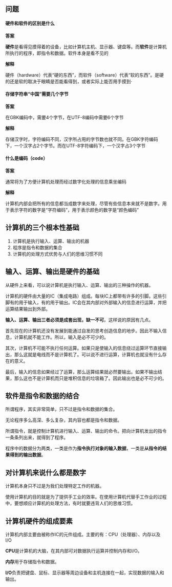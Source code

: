 ## 问题

#### 硬件和软件的区别是什么

**答案**

**硬件**是看得见摸得着的设备，比如计算机主机、显示器、键盘等。而**软件**是计算机所执行的程序，即指令和数据。软件本身是看不见的

**解释**

硬件（hardware）代表“硬的东西”，而软件（software）代表“软的东西”。是硬的还是软的取决于眼睛是否能看得到，或者实际上能否用手摸到·

#### 存储字符串“中国”需要几个字节

**答案**

在GBK编码中，需要4个字节，在UTF-8编码中需要6个字节

**解释**

存储汉字时，字符编码不同，汉字所占用的字节数也就不同。在GBK字符编码下，一个汉字占2个字节。而在UTF-8字符编码下，一个汉字占3个字节

#### 什么是编码（code）

**答案**

通常将为了方便计算机处理而经过数字化处理的信息乘坐编码

**解释**

计算机内部会把所有的信息都当成数字来处理，尽管有些信息本来就不是数字。用于表示字符的数字是“字符编码”，用于表示颜色的数字是“颜色编码”

## 计算机的三个根本性基础

1. 计算机是执行输入、运算、输出的机器
2. 程序是指令和数据的集合
3. 计算机的处理方式优势与人们的思维习惯不同

## 输入、运算、输出是硬件的基础

从硬件上来看，可以说计算机是执行输入、运算、输出的三种操作的机器。

计算机的硬件由大量的IC（集成电路）组成。每块IC上都带有许多的引脚。这些引脚有的用于输入，有的用于输出。IC会在其内部对外部输入的信息进行运算，并把运算结果输出到外部。

**输入、运算、输出三者必须是成套出现，缺一不可**。这样说的原因有几点。

首先现在的计算机还没有发展到能通过自发的思考创造信息的地步。因此不输入信息，计算机就不能工作。所以，输入是必不可少的。

其次，计算机不可能不执行任何运算。如果只是使输入的信息绕过运算环节直接输出，那么这就是电线而不是计算机了。可以说不进行运算，计算机也就没有什么存在的意义。

最后，输入的信息如果经过了运算，那么运算结果就必然要输出。如果不输出结果，那么这也不是计算机而只是堆积信息的垃圾箱了。因此输出也是必不可少的。

## 软件是指令和数据的结合

所谓程序，其实非常简单，只不过是指令和数据的集合。

无论程序多么高深、多么复杂，其内容也都是指令和数据。

所谓指令，就是控制计算机进行输入、运算、输出的命令。把向计算机发出的指令一条条列出来，就得到了程序。

程序中的数据分为两类，一类是作为**指令执行对象的输入数据**，一类是**从指令的结果得到的输出数据**。

## 对计算机来说什么都是数字

计算机本身只不过是为我们处理特定工作的机器。

使用计算机的目的就是为了提供手工业的效率。在使用计算机代替手工作业的过程中，要想顺应计算机的处理方法，有时就要违背人们的思维习惯。

## 计算机硬件的组成要素

计算机内部主要由被称作IC的元件组成。主要的有：CPU（处理器）、内存以及I/O

**CPU**是计算机的大脑，在其内部可对数据执行运算并控制内存和I/O。

**内存**用于存储指令和数据。

**I/O**负责把键盘、鼠标、显示器等周边设备和主机连接在一起，实现数据的输入和输出。





























